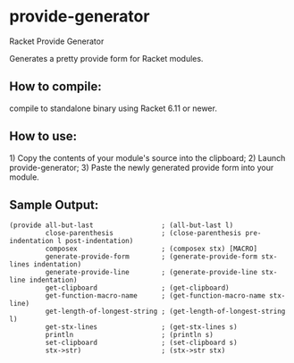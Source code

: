 # provide-generator
Racket Provide Generator

Generates a pretty provide form for Racket modules.

<h2>How to compile:</h2>
compile to standalone binary using Racket 6.11 or newer.

<h2>How to use:</h2>
1) Copy the contents of your module's source into the clipboard;
2) Launch provide-generator;
3) Paste the newly generated provide form into your module.

<h2>Sample Output:</h2>

<pre><code>(provide all-but-last                 ; (all-but-last l)
         close-parenthesis            ; (close-parenthesis pre-indentation l post-indentation)
         composex                     ; (composex stx) [MACRO]
         generate-provide-form        ; (generate-provide-form stx-lines indentation)
         generate-provide-line        ; (generate-provide-line stx-line indentation)
         get-clipboard                ; (get-clipboard)
         get-function-macro-name      ; (get-function-macro-name stx-line)
         get-length-of-longest-string ; (get-length-of-longest-string l)
         get-stx-lines                ; (get-stx-lines s)
         println                      ; (println s)
         set-clipboard                ; (set-clipboard s)
         stx->str)                    ; (stx->str stx)</code></pre>
